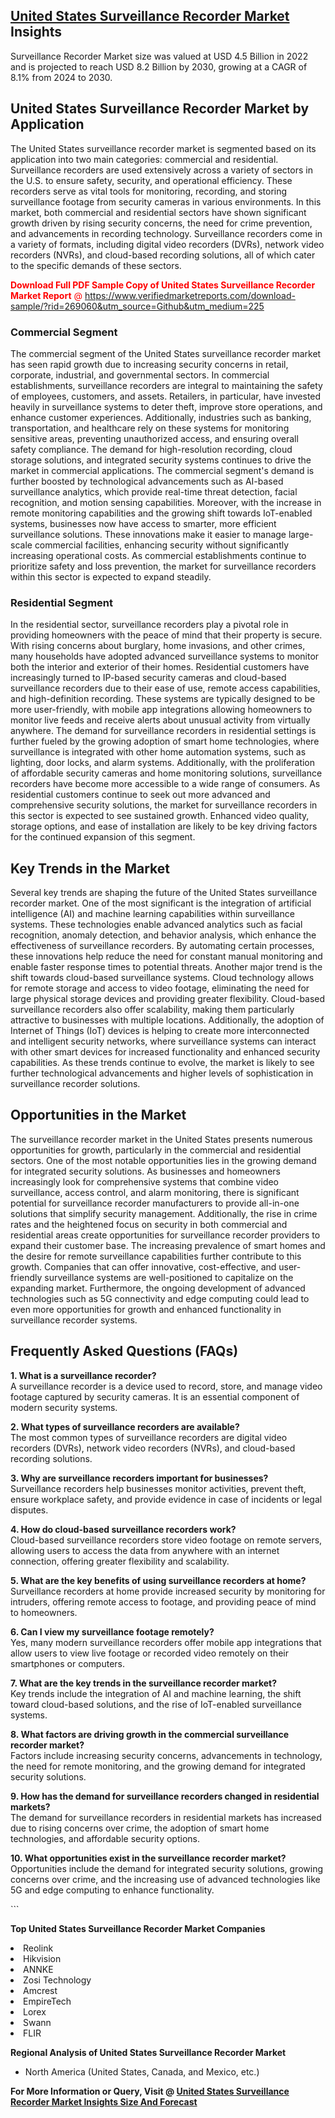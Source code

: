 <h2><a href="https://www.verifiedmarketreports.com/download-sample/?rid=269060&amp;utm_source=Github&amp;utm_medium=225" target="_blank">United States Surveillance Recorder Market</a> Insights</h2><p>Surveillance Recorder Market size was valued at USD 4.5 Billion in 2022 and is projected to reach USD 8.2 Billion by 2030, growing at a CAGR of 8.1% from 2024 to 2030.</p><p> <h2>United States Surveillance Recorder Market by Application</h2> <p>The United States surveillance recorder market is segmented based on its application into two main categories: commercial and residential. Surveillance recorders are used extensively across a variety of sectors in the U.S. to ensure safety, security, and operational efficiency. These recorders serve as vital tools for monitoring, recording, and storing surveillance footage from security cameras in various environments. In this market, both commercial and residential sectors have shown significant growth driven by rising security concerns, the need for crime prevention, and advancements in recording technology. Surveillance recorders come in a variety of formats, including digital video recorders (DVRs), network video recorders (NVRs), and cloud-based recording solutions, all of which cater to the specific demands of these sectors. <p><span class=""><span style="color: #ff0000;"><strong>Download Full PDF Sample Copy of United States Surveillance Recorder Market Report</strong> @ </span><a href="https://www.verifiedmarketreports.com/download-sample/?rid=269060&amp;utm_source=Github&amp;utm_medium=225" target="_blank">https://www.verifiedmarketreports.com/download-sample/?rid=269060&amp;utm_source=Github&amp;utm_medium=225</a></span></p> <h3>Commercial Segment</h3> <p>The commercial segment of the United States surveillance recorder market has seen rapid growth due to increasing security concerns in retail, corporate, industrial, and governmental sectors. In commercial establishments, surveillance recorders are integral to maintaining the safety of employees, customers, and assets. Retailers, in particular, have invested heavily in surveillance systems to deter theft, improve store operations, and enhance customer experiences. Additionally, industries such as banking, transportation, and healthcare rely on these systems for monitoring sensitive areas, preventing unauthorized access, and ensuring overall safety compliance. The demand for high-resolution recording, cloud storage solutions, and integrated security systems continues to drive the market in commercial applications. The commercial segment's demand is further boosted by technological advancements such as AI-based surveillance analytics, which provide real-time threat detection, facial recognition, and motion sensing capabilities. Moreover, with the increase in remote monitoring capabilities and the growing shift towards IoT-enabled systems, businesses now have access to smarter, more efficient surveillance solutions. These innovations make it easier to manage large-scale commercial facilities, enhancing security without significantly increasing operational costs. As commercial establishments continue to prioritize safety and loss prevention, the market for surveillance recorders within this sector is expected to expand steadily. <h3>Residential Segment</h3> <p>In the residential sector, surveillance recorders play a pivotal role in providing homeowners with the peace of mind that their property is secure. With rising concerns about burglary, home invasions, and other crimes, many households have adopted advanced surveillance systems to monitor both the interior and exterior of their homes. Residential customers have increasingly turned to IP-based security cameras and cloud-based surveillance recorders due to their ease of use, remote access capabilities, and high-definition recording. These systems are typically designed to be more user-friendly, with mobile app integrations allowing homeowners to monitor live feeds and receive alerts about unusual activity from virtually anywhere. The demand for surveillance recorders in residential settings is further fueled by the growing adoption of smart home technologies, where surveillance is integrated with other home automation systems, such as lighting, door locks, and alarm systems. Additionally, with the proliferation of affordable security cameras and home monitoring solutions, surveillance recorders have become more accessible to a wide range of consumers. As residential customers continue to seek out more advanced and comprehensive security solutions, the market for surveillance recorders in this sector is expected to see sustained growth. Enhanced video quality, storage options, and ease of installation are likely to be key driving factors for the continued expansion of this segment. <h2>Key Trends in the Market</h2> <p>Several key trends are shaping the future of the United States surveillance recorder market. One of the most significant is the integration of artificial intelligence (AI) and machine learning capabilities within surveillance systems. These technologies enable advanced analytics such as facial recognition, anomaly detection, and behavior analysis, which enhance the effectiveness of surveillance recorders. By automating certain processes, these innovations help reduce the need for constant manual monitoring and enable faster response times to potential threats. Another major trend is the shift towards cloud-based surveillance systems. Cloud technology allows for remote storage and access to video footage, eliminating the need for large physical storage devices and providing greater flexibility. Cloud-based surveillance recorders also offer scalability, making them particularly attractive to businesses with multiple locations. Additionally, the adoption of Internet of Things (IoT) devices is helping to create more interconnected and intelligent security networks, where surveillance systems can interact with other smart devices for increased functionality and enhanced security capabilities. As these trends continue to evolve, the market is likely to see further technological advancements and higher levels of sophistication in surveillance recorder solutions. <h2>Opportunities in the Market</h2> <p>The surveillance recorder market in the United States presents numerous opportunities for growth, particularly in the commercial and residential sectors. One of the most notable opportunities lies in the growing demand for integrated security solutions. As businesses and homeowners increasingly look for comprehensive systems that combine video surveillance, access control, and alarm monitoring, there is significant potential for surveillance recorder manufacturers to provide all-in-one solutions that simplify security management. Additionally, the rise in crime rates and the heightened focus on security in both commercial and residential areas create opportunities for surveillance recorder providers to expand their customer base. The increasing prevalence of smart homes and the desire for remote surveillance capabilities further contribute to this growth. Companies that can offer innovative, cost-effective, and user-friendly surveillance systems are well-positioned to capitalize on the expanding market. Furthermore, the ongoing development of advanced technologies such as 5G connectivity and edge computing could lead to even more opportunities for growth and enhanced functionality in surveillance recorder systems. <h2>Frequently Asked Questions (FAQs)</h2> <p><strong>1. What is a surveillance recorder?</strong><br> A surveillance recorder is a device used to record, store, and manage video footage captured by security cameras. It is an essential component of modern security systems.</p> <p><strong>2. What types of surveillance recorders are available?</strong><br> The most common types of surveillance recorders are digital video recorders (DVRs), network video recorders (NVRs), and cloud-based recording solutions.</p> <p><strong>3. Why are surveillance recorders important for businesses?</strong><br> Surveillance recorders help businesses monitor activities, prevent theft, ensure workplace safety, and provide evidence in case of incidents or legal disputes.</p> <p><strong>4. How do cloud-based surveillance recorders work?</strong><br> Cloud-based surveillance recorders store video footage on remote servers, allowing users to access the data from anywhere with an internet connection, offering greater flexibility and scalability.</p> <p><strong>5. What are the key benefits of using surveillance recorders at home?</strong><br> Surveillance recorders at home provide increased security by monitoring for intruders, offering remote access to footage, and providing peace of mind to homeowners.</p> <p><strong>6. Can I view my surveillance footage remotely?</strong><br> Yes, many modern surveillance recorders offer mobile app integrations that allow users to view live footage or recorded video remotely on their smartphones or computers.</p> <p><strong>7. What are the key trends in the surveillance recorder market?</strong><br> Key trends include the integration of AI and machine learning, the shift toward cloud-based solutions, and the rise of IoT-enabled surveillance systems.</p> <p><strong>8. What factors are driving growth in the commercial surveillance recorder market?</strong><br> Factors include increasing security concerns, advancements in technology, the need for remote monitoring, and the growing demand for integrated security solutions.</p> <p><strong>9. How has the demand for surveillance recorders changed in residential markets?</strong><br> The demand for surveillance recorders in residential markets has increased due to rising concerns over crime, the adoption of smart home technologies, and affordable security options.</p> <p><strong>10. What opportunities exist in the surveillance recorder market?</strong><br> Opportunities include the demand for integrated security solutions, growing concerns over crime, and the increasing use of advanced technologies like 5G and edge computing to enhance functionality.</p> ```</p><p><strong>Top United States Surveillance Recorder Market Companies</strong></p><div data-test-id=""><p><li>Reolink</li><li> Hikvision</li><li> ANNKE</li><li> Zosi Technology</li><li> Amcrest</li><li> EmpireTech</li><li> Lorex</li><li> Swann</li><li> FLIR</li></p><div><strong>Regional Analysis of&nbsp;United States Surveillance Recorder Market</strong></div><ul><li dir="ltr"><p dir="ltr">North America&nbsp;(United States, Canada, and Mexico, etc.)</p></li></ul><p><strong>For More Information or Query, Visit @&nbsp;</strong><strong><a href="https://www.verifiedmarketreports.com/product/surveillance-recorder-market/?utm_source=Github&amp;utm_medium=225" target="_blank">United States Surveillance Recorder Market Insights Size And Forecast</a></strong></p></div>
